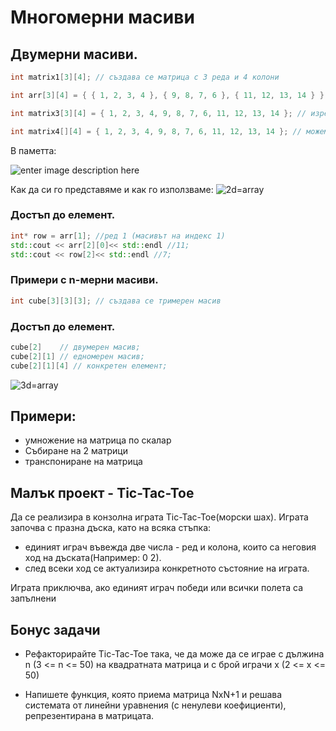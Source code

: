# Многомерни масиви

## Двумерни масиви.

   ```c++
int matrix1[3][4]; // създава се матрица с 3 реда и 4 колони

int arr[3][4] = { { 1, 2, 3, 4 }, { 9, 8, 7, 6 }, { 11, 12, 13, 14 } }; // изреждаме редовете

int matrix3[3][4] = { 1, 2, 3, 4, 9, 8, 7, 6, 11, 12, 13, 14 }; // изреждаме елементите

int matrix4[][4] = { 1, 2, 3, 4, 9, 8, 7, 6, 11, 12, 13, 14 }; // можем да изпуснем най-лявата спецификация на дължина

```
В паметта:

![enter image description here](https://i.ibb.co/XbMWhW8/im.png)

Как да си го представяме и как го използваме:
![2d=array](https://media.geeksforgeeks.org/wp-content/uploads/two-d.png)

### Достъп до елемент.

 ```c++
 int* row = arr[1]; //ред 1 (масивът на индекс 1)
 std::cout << arr[2][0]<< std::endl //11;
 std::cout << row[2]<< std::endl //7;
```

### Примери с n-мерни масиви.

 ```c++
 int cube[3][3][3]; // създава се тримерен масив  
```
 ### Достъп до елемент.

 ```c++
 cube[2]    // двумерен масив;
 cube[2][1] // едномерен масив;
 cube[2][1][4] // конкретен елемент;

```


![3d=array](https://media.geeksforgeeks.org/wp-content/uploads/3D-array.jpg)


## Примери:
* умножение на матрица по скалар
* Събиране на 2 матрици
* транспониране на матрица

## Малък проект - Тic-Tac-Toe
Да се реализира в конзолна играта Тic-Tac-Toe(морски шах).
Играта започва с празна дъска, като на всяка стъпка:

 * единият играч въвежда две числа - ред и колона, които са неговия ход на дъската(Например: 0 2).
 * след всеки ход се актуализира конкретното състояние на играта.

Играта приключва, ако единият играч победи или всички полета са запълнени

## Бонус задачи

* Рефакторирайте Тic-Tac-Toe така, че да може да се играе с дължина n (3 <= n <= 50) на квадратната матрица и с брой играчи x (2 <= x <= 50)

* Напишете функция, която приема матрица NxN+1 и решава системата от линейни уравнения (с ненулеви коефициенти), репрезентирана в матрицата.
